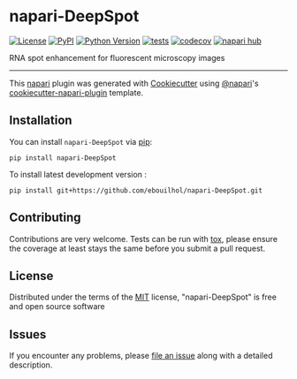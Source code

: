 # napari-DeepSpot

[![License](https://img.shields.io/pypi/l/napari-DeepSpot.svg?color=green)](https://github.com/ebouilhol/napari-DeepSpot/raw/main/LICENSE)
[![PyPI](https://img.shields.io/pypi/v/napari-DeepSpot.svg?color=green)](https://pypi.org/project/napari-DeepSpot)
[![Python Version](https://img.shields.io/pypi/pyversions/napari-DeepSpot.svg?color=green)](https://python.org)
[![tests](https://github.com/ebouilhol/napari-DeepSpot/workflows/tests/badge.svg)](https://github.com/ebouilhol/napari-DeepSpot/actions)
[![codecov](https://codecov.io/gh/ebouilhol/napari-DeepSpot/branch/main/graph/badge.svg)](https://codecov.io/gh/ebouilhol/napari-DeepSpot)
[![napari hub](https://img.shields.io/endpoint?url=https://api.napari-hub.org/shields/napari-DeepSpot)](https://napari-hub.org/plugins/napari-DeepSpot)

RNA spot enhancement for fluorescent microscopy images

----------------------------------

This [napari] plugin was generated with [Cookiecutter] using [@napari]'s [cookiecutter-napari-plugin] template.

<!--
Don't miss the full getting started guide to set up your new package:
https://github.com/napari/cookiecutter-napari-plugin#getting-started

and review the napari docs for plugin developers:
https://napari.org/docs/plugins/index.html
-->

## Installation

You can install `napari-DeepSpot` via [pip]:

    pip install napari-DeepSpot



To install latest development version :

    pip install git+https://github.com/ebouilhol/napari-DeepSpot.git


## Contributing

Contributions are very welcome. Tests can be run with [tox], please ensure
the coverage at least stays the same before you submit a pull request.

## License

Distributed under the terms of the [MIT] license,
"napari-DeepSpot" is free and open source software

## Issues

If you encounter any problems, please [file an issue] along with a detailed description.

[napari]: https://github.com/napari/napari
[Cookiecutter]: https://github.com/audreyr/cookiecutter
[@napari]: https://github.com/napari
[MIT]: http://opensource.org/licenses/MIT
[BSD-3]: http://opensource.org/licenses/BSD-3-Clause
[GNU GPL v3.0]: http://www.gnu.org/licenses/gpl-3.0.txt
[GNU LGPL v3.0]: http://www.gnu.org/licenses/lgpl-3.0.txt
[Apache Software License 2.0]: http://www.apache.org/licenses/LICENSE-2.0
[Mozilla Public License 2.0]: https://www.mozilla.org/media/MPL/2.0/index.txt
[cookiecutter-napari-plugin]: https://github.com/napari/cookiecutter-napari-plugin

[file an issue]: https://github.com/ebouilhol/napari-DeepSpot/issues

[napari]: https://github.com/napari/napari
[tox]: https://tox.readthedocs.io/en/latest/
[pip]: https://pypi.org/project/pip/
[PyPI]: https://pypi.org/
